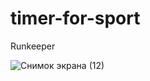 # timer-for-sport
Runkeeper

![Снимок экрана (12)](https://user-images.githubusercontent.com/126214803/233860174-e59082b0-33c7-4214-af6c-e07490b60085.png)
